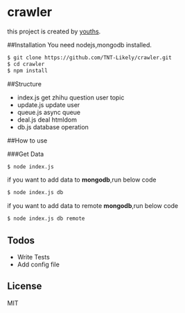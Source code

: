 # crawler
this project is created by [youths](http://youths.cc).

##Installation
You need nodejs,mongodb installed.

```sh
$ git clone https://github.com/TNT-Likely/crawler.git
$ cd crawler
$ npm install
```

##Structure
- index.js      get zhihu question user topic
- update.js     update user
- queue.js      async queue
- deal.js       deal htmldom
- db.js         database operation

##How to use

###Get Data
```sh
$ node index.js
```

if you want to add data to __mongodb__,run below code
```sh
$ node index.js db
```

if you want to add data to remote __mongodb__,run below code
```sh
$ node index.js db remote
```

## Todos

- Write Tests
- Add config file

License
----

MIT
